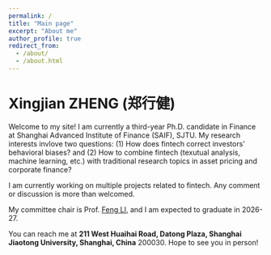 ```yaml
---
permalink: /
title: "Main page"
excerpt: "About me"
author_profile: true
redirect_from: 
  - /about/
  - /about.html
---
```


Xingjian ZHENG (郑行健)
======

Welcome to my site! I am currently a third-year Ph.D. candidate in Finance at Shanghai Advanced Institute of Finance (SAIF), SJTU. My research interests invlove two questions: (1) How does fintech correct investors' behavioral biases? and (2) How to combine fintech (texutual analysis, machine learning, etc.) with traditional research topics in asset pricing and corporate finance? 

I am currently working on multiple projects related to fintech. Any comment or discussion is more than welcomed. 

My committee chair is Prof. [Feng LI](https://en.saif.sjtu.edu.cn/faculty-research/li-feng), and I am expected to graduate in 2026-27. 

You can reach me at **211 West Huaihai Road, Datong Plaza, Shanghai Jiaotong University, Shanghai, China** 200030. Hope to see you in person!
